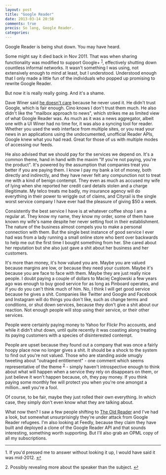 ```yaml
---
layout: post
title: "Google Reader"
date: 2013-03-14 20:58
comments: true
precis: So long, Google Reader.
categories:
---
```


Google Reader is being shut down. You may have heard.

Some might say it died back in Nov 2011. That was when sharing functionality was modified to support Google+ <sup><a name="fni1" href="#fn1">1</a></sup>, effectively shutting down countless informal networks. It wasn't something I was using, not extensively enough to mind at least, but I understood. Understood enough that I only made a little fun of the individuals who popped up promising to rewrite Google Reader.

But now it is really really going. And it's a shame.

Dave Winer said [he doesn't care](http://threads2.scripting.com/2013/march/goodbyeGoogleReader) because he never used it. He didn't trust Google, which is fair enough. Cino knows I don't trust them much. He also didn't like the "mailbox approach to news", which strikes me as limited view of what Google Reader was. As much as it was a news aggregator, albeit one with a UI Winer had no time for, it was also a syncing tool for reader. Whether you used the web interface from multiple sites, or you read your news in an applications using the undocumented, unofficial Reader APIs, Google knew what you had read. Great for those of us with multiple modes of accessing our feeds.

He also advised that we should pay for the services we depend on. It's a common theme, hand in hand with the maxim "If you're not paying, you're the product". It's powered by the assumption that companies treat you better if you are paying them. I know I pay my bank a lot of money, both directly and indirectly, and they have never felt any compunction not to treat me with a kind of benign contempt. They even as much as accused my wife of lying when she reported her credit card details stolen and a charge illegitimate. My telco treats me badly, my insurance agency will do everything in their power to wriggle out of claims, and Cityrail is the single worst service company I have ever had the pleasure of giving $50 a week.

Consistently the best service I have is at whatever coffee shop I am a regular at. They know my name, they know my order, some of them have known my wife's name despite her never setting foot in their establishment. The nature of the business almost compels you to make a personal connection with them. But the single best instance of good service I ever had was from a lady running a small online store who bent over backwards to help me out the first time I bought something from her. She cared about her reputation but she also just gave a shit about her business and her customers.

It's more than money, it's how valued you are. Maybe you are valued because margins are low, or because they need your custom. Maybe it's because you are face to face with them. Maybe they are just really nice people. I doubt paying a couple of dollars to Maciej Ceglowski a few years ago was enough to buy good service for as long as Pinboard operates, and if you do you can't think much of him. No, I think I will get good service because he gives a shit. Companies like Twitter and Google and Facebook and Instagram will do things you don't like, such as change terms and conditions, or shut down services, because they don't give a shit about our reaction. Not enough people will stop using their service, or their other services.

People were certainly paying money to Yahoo for Flickr Pro accounts, and while it didn't shut down, until quite recently it was coasting along treating its paying customers with a species of disinterested contempt.

People are upset because they found out a company that was once a fairly hoopy place now no longer gives a shit. It should be a shock to the system to find out you're not valued. Those who are standing aside smugly tweeting about "outraged entitlement" - one comment which seems representative of the theme <sup><a name="fni1" href="#fn2">2</a></sup> - simply haven't introspective enough to think about what will happen when a service they rely on disappears on them, or just believe it won't happen because, oh, they pay money. If you think paying some monthly fee will protect you when you're one amongst a million...well you're a fool.

Of course, to be fair, maybe they just rolled their own everything. In which case, they simply don't even know what they are talking about.

What now then? I saw a few people shifting to [The Old Reader](http://www.theoldreader.com/) and I've had a look, but somewhat unsurprisingly they're under attack from Google Reader refugees. I'm also looking at Feedly, because they claim they have built and deployed a clone of the Google Reader API and that sounds interesting, something worth supporting. But I'll also grab an OPML copy of all my subscriptions.

<hr />
<a name="fn1">1. </a>If you'd pressed me to answer without looking it up, I would have said it was mid-2012. <a href="#fni1">&#8617;</a>

<a name="fn2">2. </a>Possibly revealing more about the speaker than the subject. <a href="#fni2">&#8617;</a>
